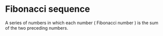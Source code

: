 # Fibonacci sequence

A series of numbers in which each number ( Fibonacci number ) is the sum of the two preceding numbers.
